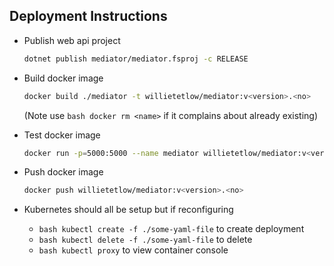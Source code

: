 ## Deployment Instructions

- Publish web api project
    ````bash 
    dotnet publish mediator/mediator.fsproj -c RELEASE
    ````

- Build docker image
  ````bash
  docker build ./mediator -t willietetlow/mediator:v<version>.<no>
  ````

  (Note use ````bash docker rm <name>```` if it complains about already existing)

- Test docker image
  ````bash
  docker run -p=5000:5000 --name mediator willietetlow/mediator:v<version>.<no> --ip 0.0.0.0
  ````

- Push docker image
  ````bash
  docker push willietetlow/mediator:v<version>.<no>
  ````

- Kubernetes should all be setup but if reconfiguring

  - ````bash kubectl create -f ./some-yaml-file```` to create deployment
  - ````bash kubectl delete -f ./some-yaml-file```` to delete
  - ````bash kubectl proxy```` to view container console

